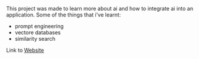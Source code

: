 
This project was made to learn more about ai and how to integrate ai into an application.
Some of the things that i've learnt:
  - prompt engineering
  - vectore databases
  - similarity search

Link to [Website]([https://nextjs.org/](https://mood-alpha.vercel.app/))
